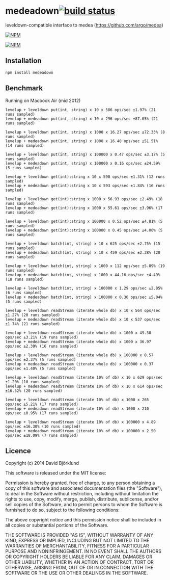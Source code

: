 # medeadown[![build status](https://secure.travis-ci.org/kesla/medeadown.svg)](http://travis-ci.org/kesla/medeadown)

leveldown-compatible interface to medea (https://github.com/argo/medea)

[![NPM](https://nodei.co/npm/medeadown.png?downloads&stars)](https://nodei.co/npm/medeadown/)

[![NPM](https://nodei.co/npm-dl/medeadown.png)](https://nodei.co/npm/medeadown/)

## Installation

```
npm install medeadown
```

## Benchmark

Running on Macbook Air (mid 2012)

```
levelup + leveldown put(int, string) x 10 x 586 ops/sec ±1.97% (21 runs sampled)
levelup + medeadown put(int, string) x 10 x 296 ops/sec ±87.05% (21 runs sampled)

levelup + leveldown put(int, string) x 1000 x 16.27 ops/sec ±72.33% (8 runs sampled)
levelup + medeadown put(int, string) x 1000 x 16.40 ops/sec ±51.51% (14 runs sampled)

levelup + leveldown put(int, string) x 100000 x 0.47 ops/sec ±3.17% (5 runs sampled)
levelup + medeadown put(int, string) x 100000 x 0.16 ops/sec ±24.59% (5 runs sampled)

levelup + leveldown get(int):string x 10 x 590 ops/sec ±1.31% (12 runs sampled)
levelup + medeadown get(int):string x 10 x 593 ops/sec ±1.84% (16 runs sampled)

levelup + leveldown get(int):string x 1000 x 56.93 ops/sec ±2.49% (18 runs sampled)
levelup + medeadown get(int):string x 1000 x 55.61 ops/sec ±3.96% (17 runs sampled)

levelup + leveldown get(int):string x 100000 x 0.52 ops/sec ±4.81% (5 runs sampled)
levelup + medeadown get(int):string x 100000 x 0.45 ops/sec ±4.00% (5 runs sampled)

levelup + leveldown batch(int, string) x 10 x 625 ops/sec ±2.75% (15 runs sampled)
levelup + medeadown batch(int, string) x 10 x 459 ops/sec ±2.38% (20 runs sampled)

levelup + leveldown batch(int, string) x 1000 x 112 ops/sec ±5.89% (19 runs sampled)
levelup + medeadown batch(int, string) x 1000 x 44.16 ops/sec ±4.49% (18 runs sampled)

levelup + leveldown batch(int, string) x 100000 x 1.29 ops/sec ±2.85% (6 runs sampled)
levelup + medeadown batch(int, string) x 100000 x 0.36 ops/sec ±5.04% (5 runs sampled)

levelup + leveldown readStream (iterate whole db) x 10 x 564 ops/sec ±1.27% (20 runs sampled)
levelup + medeadown readStream (iterate whole db) x 10 x 537 ops/sec ±1.74% (21 runs sampled)

levelup + leveldown readStream (iterate whole db) x 1000 x 49.30 ops/sec ±3.21% (19 runs sampled)
levelup + medeadown readStream (iterate whole db) x 1000 x 36.97 ops/sec ±2.39% (16 runs sampled)

levelup + leveldown readStream (iterate whole db) x 100000 x 0.57 ops/sec ±2.37% (5 runs sampled)
levelup + medeadown readStream (iterate whole db) x 100000 x 0.37 ops/sec ±1.40% (5 runs sampled)

levelup + leveldown readStream (iterate 10% of db) x 10 x 629 ops/sec ±1.20% (10 runs sampled)
levelup + medeadown readStream (iterate 10% of db) x 10 x 614 ops/sec ±16.52% (20 runs sampled)

levelup + leveldown readStream (iterate 10% of db) x 1000 x 265 ops/sec ±5.21% (17 runs sampled)
levelup + medeadown readStream (iterate 10% of db) x 1000 x 210 ops/sec ±0.95% (17 runs sampled)

levelup + leveldown readStream (iterate 10% of db) x 100000 x 4.89 ops/sec ±16.30% (10 runs sampled)
levelup + medeadown readStream (iterate 10% of db) x 100000 x 2.50 ops/sec ±18.09% (7 runs sampled)
```

## Licence

Copyright (c) 2014 David Björklund

This software is released under the MIT license:

Permission is hereby granted, free of charge, to any person obtaining a copy
of this software and associated documentation files (the "Software"), to deal
in the Software without restriction, including without limitation the rights
to use, copy, modify, merge, publish, distribute, sublicense, and/or sell
copies of the Software, and to permit persons to whom the Software is
furnished to do so, subject to the following conditions:

The above copyright notice and this permission notice shall be included in
all copies or substantial portions of the Software.

THE SOFTWARE IS PROVIDED "AS IS", WITHOUT WARRANTY OF ANY KIND, EXPRESS OR
IMPLIED, INCLUDING BUT NOT LIMITED TO THE WARRANTIES OF MERCHANTABILITY,
FITNESS FOR A PARTICULAR PURPOSE AND NONINFRINGEMENT. IN NO EVENT SHALL THE
AUTHORS OR COPYRIGHT HOLDERS BE LIABLE FOR ANY CLAIM, DAMAGES OR OTHER
LIABILITY, WHETHER IN AN ACTION OF CONTRACT, TORT OR OTHERWISE, ARISING FROM,
OUT OF OR IN CONNECTION WITH THE SOFTWARE OR THE USE OR OTHER DEALINGS IN
THE SOFTWARE.

